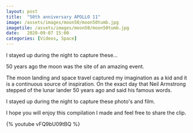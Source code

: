 ```yaml
---
layout: post
title:  "50th anniversary APOLLO 11"
image: /assets/images/moon50/moon50tumb.jpg
imagetile: /assets/images/moon50/moon50tumb.jpg
date:   2020-09-07 15:00
categories: [Videos, Space]
---
```

I stayed up during the night to capture these...

<!--more-->

50 years ago the moon was the site of an amazing event.

The moon landing and space travel captured my imagination as a kid and it is a continuous source of inspiration. On the exact day that Neil Armstrong stepped of the lunar lander 50 years ago and said his famous words.

I stayed up during the night to capture these photo's and film.

I hope you will enjoy this compilation I made and feel free to share the clip.

{% youtube vFQ9bU09tBQ %}